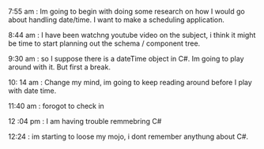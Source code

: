 7:55 am : Im going to begin with doing some research on how I would go about handling date/time. I want to make a scheduling application.

8:44 am : I have been watchng youtube video on the subject, i think it might be time to start planning out the schema / component tree.

9:30 am : so I suppose there is a dateTime object in C#. Im going to play around with it. But first a break.

10: 14 am : Change my mind, im going to keep reading around before I play with date time.

11:40 am : forogot to check in

12 :04 pm : I am having trouble remmebring C#

12:24 : im starting to loose my mojo, i dont remember anythung about C#. 
